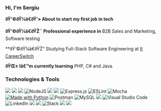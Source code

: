 ### Hi, I'm Sergiu

**ðŸ‘©ðŸ¼â€ðŸ’» About to start my first job in tech**

**ðŸ‘©ðŸ¼â€ðŸŽ¨ Professional experience in** B2B Sales and Marketing, Software testing

**ðŸ‘©ðŸ¼â€ðŸŽ“ Studying Full-Stack Software Engineering at [It CareerSwitch](https://itcareerswitch.co.uk/)

**ðŸŒ± Iâ€™m currently learning** PHP, C# and Java.

### Technologies & Tools
<p>
 <img src="https://img.shields.io/badge/HTML-E34F26?style=for-the-badge&logo=html5&logoColor=white&style=plastic" /> 
 <img src="https://img.shields.io/badge/CSS-1572B6?style=for-the-badge&logo=css3&logoColor=white&style=plastic"> 
  <img src="https://img.shields.io/badge/JavaScript-F7DF1E?style=for-the-badge&logo=javascript&logoColor=black&style=plastic" />
  <img alt="NodeJS" src="https://img.shields.io/badge/node.js-%2343853D.svg?style=for-the-badge&logo=node-dot-js&logoColor=white&style=plastic"/> 
   <img src="https://img.shields.io/badge/React-20232A?style=for-the-badge&logo=react&logoColor=61DAFB&style=plastic" /> 
  <img src="https://img.shields.io/badge/Jest-C21325?style=for-the-badge&logo=jest&logoColor=white&style=plastic" /> 
 <img alt="Express.js" src="https://img.shields.io/badge/Express.js-%23404d59.svg?style=for-the-badge&logo=express&logoColor=%2361DAFB&style=lastic"/> 
 <img alt="ESLint" src="https://img.shields.io/badge/ESLint-4B3263?style=for-the-badge&logo=eslint&logoColor=white&style=plastic" />
 <img alt="Mocha" src="https://img.shields.io/badge/-Mocha-%238D6748?style=for-the-badge&logo=Mocha&logoColor=white&style=plastic" /> 
 <a href="https://python.org" title="Go to Python homepage"><img src="https://img.shields.io/badge/Python-%?logo=python&logoColor=white" alt="Made with Python"></a>
  <img alt="Postman" src="https://img.shields.io/badge/Postman-FF6C37?style=for-the-badge&logo=postman&logoColor=red&style=plastic" /> 
 <img alt="MySQL" src="https://img.shields.io/badge/MySQL-%2300f.svg?style=for-the-badge&logo=mysql&logoColor=white&style=plastic&badge-color=black" />
   <img src="https://img.shields.io/badge/PostgreSQL-316192?style=for-the-badge&logo=postgresql&logoColor=white&style=plastic" /> 
  <img alt="Visual Studio Code" src="https://img.shields.io/badge/VisualStudioCode-0078d7.svg?style=for-the-badge&logo=visual-studio-code&logoColor=white&style=plastic"/> 
  <img alt="LinkedIn" src="https://img.shields.io/badge/linkedin-%230077B5.svg?style=for-the-badge&logo=linkedin&logoColor=white&style=plastic"/>   
  <img src="https://img.shields.io/badge/GitHub-100000?style=for-the-badge&logo=github&logoColor=white&style=plastic" /> 
  <img src="https://img.shields.io/badge/Markdown-000000?style=for-the-badge&logo=markdown&logoColor=white&style=plastic">   <img alt="Slack" src="https://img.shields.io/badge/Slack-4A154B?style=for-the-badge&logo=slack&logoColor=white&style=plastic" /> 
  <img src="https://img.shields.io/badge/Bootstrap-563D7C?style=for-the-badge&logo=bootstrap&logoColor=white&style=plastic" />  
  <img src="https://img.shields.io/badge/Heroku-430098?style=for-the-badge&logo=heroku&logoColor=white&style=plastic" />  
</p>
